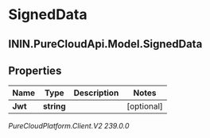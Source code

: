 # SignedData

## ININ.PureCloudApi.Model.SignedData

## Properties

|Name | Type | Description | Notes|
|------------ | ------------- | ------------- | -------------|
| **Jwt** | **string** |  | [optional] |



_PureCloudPlatform.Client.V2 239.0.0_
